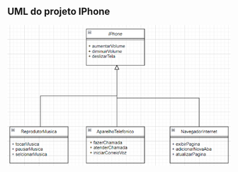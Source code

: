 ## UML do projeto IPhone

<img src = "https://github.com/GasanSP/dio-trilha-java-basico/blob/main/Desafio-de-projeto-Iphone/Iphone.png">
